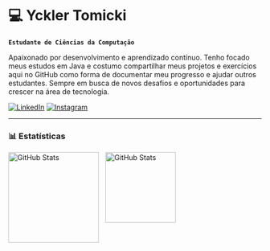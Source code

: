 # 💻 Yckler Tomicki

**`Estudante de Ciências da Computação`**

Apaixonado por desenvolvimento e aprendizado contínuo. Tenho focado meus estudos em Java e costumo compartilhar meus projetos e exercícios aqui no GitHub como forma de documentar meu progresso e ajudar outros estudantes. Sempre em busca de novos desafios e oportunidades para crescer na área de tecnologia.

[![LinkedIn](https://img.shields.io/badge/LinkedIn-0077B5?style=flat&logo=linkedin&logoColor=white)](https://www.linkedin.com/in/ycklertomicki/)
[![Instagram](https://img.shields.io/badge/Instagram-E4405F?style=flat&logo=instagram&logoColor=white)](https://www.instagram.com/yckler_tomicki/)

---

### 📊 Estatísticas

<p>
  <img 
    align="left" 
    alt="GitHub Stats" 
    height="180" 
    style="padding-right: 10px;" 
    src="https://github-readme-stats.vercel.app/api?username=ycklertomicki&show_icons=true&theme=tokyonight&include_all_commits=true&locale=pt-br" 
  />

<img 
      align="left" 
      alt="GitHub Stats" 
      height="140" 
      src="https://github-readme-stats.vercel.app/api/top-langs/?username=ycklertomicki&theme=tokyonight&layout=compact&custom_title=Tecnologias&langs_count=9" 
  />

</p>
